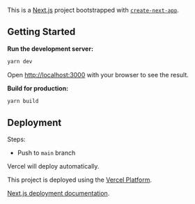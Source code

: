 This is a [Next.js](https://nextjs.org/) project bootstrapped with [`create-next-app`](https://github.com/vercel/next.js/tree/canary/packages/create-next-app).

## Getting Started

**Run the development server:**

```bash
yarn dev
```

Open [http://localhost:3000](http://localhost:3000) with your browser to see the result.

**Build for production:**

```bash
yarn build
```

## Deployment

Steps:
- Push to `main` branch

Vercel will deploy automatically.

This project is deployed using the [Vercel Platform](https://vercel.com/new?utm_medium=default-template&filter=next.js&utm_source=create-next-app&utm_campaign=create-next-app-readme).

[Next.js deployment documentation](https://nextjs.org/docs/deployment).
